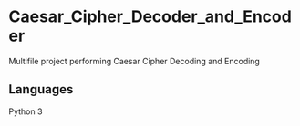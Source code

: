 # Caesar_Cipher_Decoder_and_Encoder
Multifile project performing Caesar Cipher Decoding and Encoding

## Languages
Python 3
